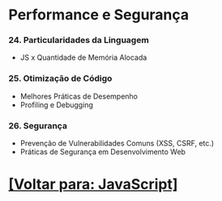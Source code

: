 # Performance e Segurança

### 24. Particularidades da Linguagem

- JS x Quantidade de Memória Alocada

### 25. Otimização de Código

- Melhores Práticas de Desempenho
- Profiling e Debugging

### 26. Segurança

- Prevenção de Vulnerabilidades Comuns (XSS, CSRF, etc.)
- Práticas de Segurança em Desenvolvimento Web

# [[Voltar para: JavaScript]](../JavaScript.md)